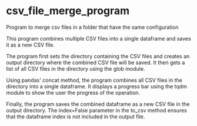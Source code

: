 # csv_file_merge_program
Program to merge csv files in a folder that have the same configuration

This program combines multiple CSV files into a single dataframe and saves it as a new CSV file.

The program first sets the directory containing the CSV files and creates an output directory where the combined CSV file will be saved. It then gets a list of all CSV files in the directory using the glob module.

Using pandas' concat method, the program combines all CSV files in the directory into a single dataframe. It displays a progress bar using the tqdm module to show the user the progress of the operation.

Finally, the program saves the combined dataframe as a new CSV file in the output directory. The index=False parameter in the to_csv method ensures that the dataframe index is not included in the output file.
